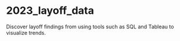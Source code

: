 # 2023_layoff_data
Discover layoff findings from using tools such as SQL and Tableau to visualize trends. 
